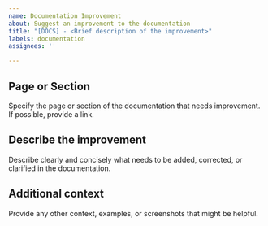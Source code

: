 ```yaml
---
name: Documentation Improvement
about: Suggest an improvement to the documentation
title: "[DOCS] - <Brief description of the improvement>"
labels: documentation
assignees: ''

---
```


## Page or Section

Specify the page or section of the documentation that needs improvement. If possible, provide a link.

## Describe the improvement

Describe clearly and concisely what needs to be added, corrected, or clarified in the documentation.

## Additional context

Provide any other context, examples, or screenshots that might be helpful.
